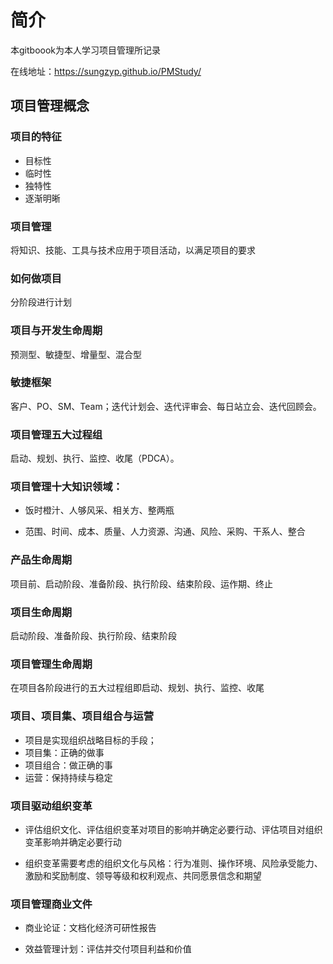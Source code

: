 # 简介

本gitboook为本人学习项目管理所记录

在线地址：https://sungzyp.github.io/PMStudy/

## 项目管理概念

### 项目的特征

   - 目标性
   - 临时性
   - 独特性
   - 逐渐明晰

### 项目管理

将知识、技能、工具与技术应用于项目活动，以满足项目的要求

### 如何做项目

分阶段进行计划

### 项目与开发生命周期

预测型、敏捷型、增量型、混合型

### 敏捷框架

客户、PO、SM、Team；迭代计划会、迭代评审会、每日站立会、迭代回顾会。

### 项目管理五大过程组

启动、规划、执行、监控、收尾（PDCA）。

### 项目管理十大知识领域：

- 饭时橙汁、人够风采、相关方、整两瓶

- 范围、时间、成本、质量、人力资源、沟通、风险、采购、干系人、整合

### 产品生命周期

项目前、启动阶段、准备阶段、执行阶段、结束阶段、运作期、终止

### 项目生命周期

启动阶段、准备阶段、执行阶段、结束阶段

### 项目管理生命周期

在项目各阶段进行的五大过程组即启动、规划、执行、监控、收尾

### 项目、项目集、项目组合与运营

- 项目是实现组织战略目标的手段；
- 项目集：正确的做事
- 项目组合：做正确的事
- 运营：保持持续与稳定

### 项目驱动组织变革

- 评估组织文化、评估组织变革对项目的影响并确定必要行动、评估项目对组织变革影响并确定必要行动

- 组织变革需要考虑的组织文化与风格：行为准则、操作环境、风险承受能力、激励和奖励制度、领导等级和权利观点、共同愿景信念和期望

### 项目管理商业文件

- 商业论证：文档化经济可研性报告

- 效益管理计划：评估并交付项目利益和价值
